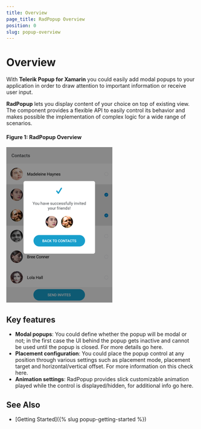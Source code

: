```yaml
---
title: Overview
page_title: RadPopup Overview
position: 0
slug: popup-overview
---
```


# Overview #

With **Telerik Popup for Xamarin** you could easily add modal popups to your application in order to draw attention to important information or receive user input.

**RadPopup** lets you display content of your choice on top of existing view. The component provides a flexible API to easily control its behavior and makes possible the implementation of complex logic for a wide range of scenarios.

#### Figure 1: RadPopup Overview

![RadPopup Overview](images/popup_overview.png)

## Key features

* **Modal popups**: You could define whether the popup will be modal or not; in the first case the UI behind the popup gets inactive and cannot be used until the popup is closed. For more details go here.
* **Placement configuration**: You could place the popup control at any position through various settings such as placement mode, placement target and horizontal/vertical offset. For more information on this check here.
* **Animation settings**: RadPopup provides slick customizable animation played while the control is displayed/hidden, for additional info go here.

## See Also

- [Getting Started]({% slug popup-getting-started %})